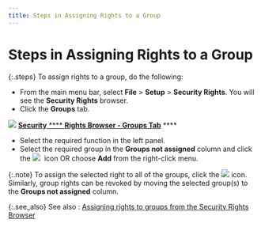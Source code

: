 ```yaml
---
title: Steps in Assigning Rights to a Group
---
```


# Steps in Assigning Rights to a Group


{:.steps}
To assign rights to a group, do the following:

- From the main  menu bar, select **File** > **Setup** > **Security 
 Rights**. You will see the **Security 
 Rights** browser.
- Click the **Groups** tab.



![]({{site.sc_baseurl}}/img/lens.gif) [**Security** **** **Rights Browser - Groups Tab**]({{site.sc_baseurl}}/misc/security_rights_groups_dialog_box.html) ****

- Select the  required function in the left panel.
- Select the  required group in the **Groups not assigned**  column and click the ![]({{site.sc_baseurl}}/img/setup_move_left.gif)  icon  OR choose **Add** from the right-click  menu.



{:.note}
To assign the selected right to all of the groups, click the ![]({{site.sc_baseurl}}/img/setup_moveall_left.gif) icon. Similarly, group rights can be revoked by moving the  selected group(s) to the **Groups not assigned**  column.


{:.see_also}
See also
: [Assigning  rights to groups from the Security Rights Browser]({{site.sc_baseurl}}/options/security/security-rights/groups/assigning_rights_to_groups_security_rights_groups_dialog_box.html)

